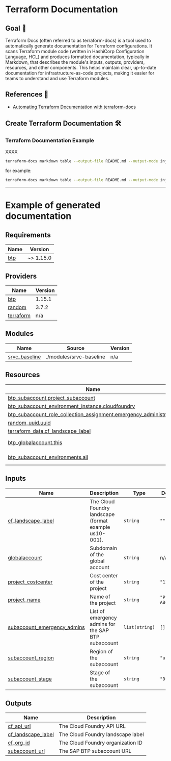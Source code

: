 # Terraform Documentation

## Goal 🎯

Terraform Docs (often referred to as terraform-docs) is a tool used to automatically generate documentation for Terraform configurations. It scans Terraform module code (written in HashiCorp Configuration Language, HCL) and produces formatted documentation, typically in Markdown, that describes the module's inputs, outputs, providers, resources, and other components. This helps maintain clear, up-to-date documentation for infrastructure-as-code projects, making it easier for teams to understand and use Terraform modules.

## References 📝
- [Automating Terraform Documentation with terraform-docs](https://medium.com/google-cloud/automating-terraform-documentation-with-terraform-docs-b708a266aff8)

## Create Terraform Documentation 🛠️

### Terraform Documentation Example
XXXX


```bash
terraform-docs markdown table --output-file README.md --output-mode inject </path/to/module>
```

for example:

```bash
terraform-docs markdown table --output-file README.md --output-mode inject /workspaces/ubiquitous-spoon/learning-terraform-on-sapbtp/BTP
```



---

# Example of generated documentation

<!-- BEGIN_TF_DOCS -->
## Requirements

| Name | Version |
|------|---------|
| <a name="requirement_btp"></a> [btp](#requirement\_btp) | ~> 1.15.0 |

## Providers

| Name | Version |
|------|---------|
| <a name="provider_btp"></a> [btp](#provider\_btp) | 1.15.1 |
| <a name="provider_random"></a> [random](#provider\_random) | 3.7.2 |
| <a name="provider_terraform"></a> [terraform](#provider\_terraform) | n/a |

## Modules

| Name | Source | Version |
|------|--------|---------|
| <a name="module_srvc_baseline"></a> [srvc\_baseline](#module\_srvc\_baseline) | ./modules/srvc-baseline | n/a |

## Resources

| Name | Type |
|------|------|
| [btp_subaccount.project_subaccount](https://registry.terraform.io/providers/SAP/btp/latest/docs/resources/subaccount) | resource |
| [btp_subaccount_environment_instance.cloudfoundry](https://registry.terraform.io/providers/SAP/btp/latest/docs/resources/subaccount_environment_instance) | resource |
| [btp_subaccount_role_collection_assignment.emergency_administrators](https://registry.terraform.io/providers/SAP/btp/latest/docs/resources/subaccount_role_collection_assignment) | resource |
| [random_uuid.uuid](https://registry.terraform.io/providers/hashicorp/random/latest/docs/resources/uuid) | resource |
| [terraform_data.cf_landscape_label](https://registry.terraform.io/providers/hashicorp/terraform/latest/docs/resources/data) | resource |
| [btp_globalaccount.this](https://registry.terraform.io/providers/SAP/btp/latest/docs/data-sources/globalaccount) | data source |
| [btp_subaccount_environments.all](https://registry.terraform.io/providers/SAP/btp/latest/docs/data-sources/subaccount_environments) | data source |

## Inputs

| Name | Description | Type | Default | Required |
|------|-------------|------|---------|:--------:|
| <a name="input_cf_landscape_label"></a> [cf\_landscape\_label](#input\_cf\_landscape\_label) | The Cloud Foundry landscape (format example us10-001). | `string` | `""` | no |
| <a name="input_globalaccount"></a> [globalaccount](#input\_globalaccount) | Subdomain of the global account | `string` | n/a | yes |
| <a name="input_project_costcenter"></a> [project\_costcenter](#input\_project\_costcenter) | Cost center of the project | `string` | `"12345"` | no |
| <a name="input_project_name"></a> [project\_name](#input\_project\_name) | Name of the project | `string` | `"Project ABC"` | no |
| <a name="input_subaccount_emergency_admins"></a> [subaccount\_emergency\_admins](#input\_subaccount\_emergency\_admins) | List of emergency admins for the SAP BTP subaccount | `list(string)` | `[]` | no |
| <a name="input_subaccount_region"></a> [subaccount\_region](#input\_subaccount\_region) | Region of the subaccount | `string` | `"us10"` | no |
| <a name="input_subaccount_stage"></a> [subaccount\_stage](#input\_subaccount\_stage) | Stage of the subaccount | `string` | `"DEV"` | no |

## Outputs

| Name | Description |
|------|-------------|
| <a name="output_cf_api_url"></a> [cf\_api\_url](#output\_cf\_api\_url) | The Cloud Foundry API URL |
| <a name="output_cf_landscape_label"></a> [cf\_landscape\_label](#output\_cf\_landscape\_label) | The Cloud Foundry landscape label |
| <a name="output_cf_org_id"></a> [cf\_org\_id](#output\_cf\_org\_id) | The Cloud Foundry organization ID |
| <a name="output_subaccount_url"></a> [subaccount\_url](#output\_subaccount\_url) | The SAP BTP subaccount URL |
<!-- END_TF_DOCS -->
